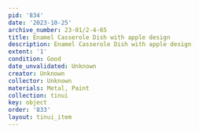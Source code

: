 ```yaml
---
pid: '834'
date: '2023-10-25'
archive_number: 23-01/2-4-65
title: Enamel Casserole Dish with apple design
description: Enamel Casserole Dish with apple design
extent: '1'
condition: Good
date_unvalidated: Unknown
creator: Unknown
collector: Unknown
materials: Metal, Paint
collection: tinui
key: object
order: '833'
layout: tinui_item
---
```

